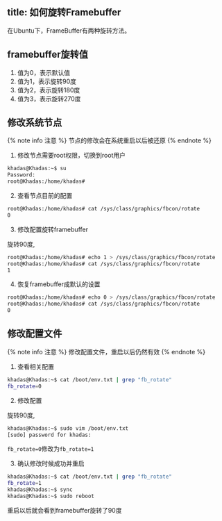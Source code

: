 title: 如何旋转Framebuffer
---

在Ubuntu下，FrameBuffer有两种旋转方法。

## framebuffer旋转值

1. 值为0，表示默认值
2. 值为1，表示旋转90度
3. 值为2，表示旋转180度
4. 值为3，表示旋转270度

## 修改系统节点

{% note info 注意 %}
	节点的修改会在系统重启以后被还原
{% endnote %}

1. 修改节点需要root权限，切换到root用户

```sh
khadas@Khadas:~$ su
Password: 
root@Khadas:/home/khadas#
```

2. 查看节点目前的配置

```sh
root@Khadas:/home/khadas# cat /sys/class/graphics/fbcon/rotate
0
```

3. 修改配置旋转framebuffer

旋转90度,

```sh
root@Khadas:/home/khadas# echo 1 > /sys/class/graphics/fbcon/rotate
root@Khadas:/home/khadas# cat /sys/class/graphics/fbcon/rotate
1
```

4. 恢复framebuffer成默认的设置


```sh
root@Khadas:/home/khadas# echo 0 > /sys/class/graphics/fbcon/rotate
root@Khadas:/home/khadas# cat /sys/class/graphics/fbcon/rotate     
0
```

## 修改配置文件

{% note info 注意 %}
	修改配置文件，重启以后仍然有效
{% endnote %}

1. 查看相关配置

```sh
khadas@Khadas:~$ cat /boot/env.txt | grep "fb_rotate"
fb_rotate=0
```

2. 修改配置


旋转90度,

```sh
khadas@Khadas:~$ sudo vim /boot/env.txt 
[sudo] password for khadas:
```

`fb_rotate=0`修改为`fb_rotate=1`

3. 确认修改时候成功并重启

```sh
khadas@Khadas:~$ cat /boot/env.txt | grep "fb_rotate"
fb_rotate=1
khadas@Khadas:~$ sync
khadas@Khadas:~$ sudo reboot
```

重启以后就会看到framebuffer旋转了90度

